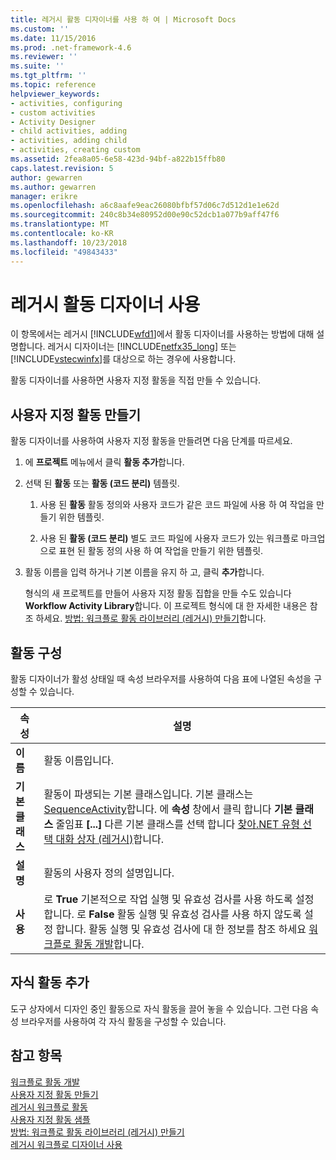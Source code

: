 ```yaml
---
title: 레거시 활동 디자이너를 사용 하 여 | Microsoft Docs
ms.custom: ''
ms.date: 11/15/2016
ms.prod: .net-framework-4.6
ms.reviewer: ''
ms.suite: ''
ms.tgt_pltfrm: ''
ms.topic: reference
helpviewer_keywords:
- activities, configuring
- custom activities
- Activity Designer
- child activities, adding
- activities, adding child
- activities, creating custom
ms.assetid: 2fea8a05-6e58-423d-94bf-a822b15ffb80
caps.latest.revision: 5
author: gewarren
ms.author: gewarren
manager: erikre
ms.openlocfilehash: a6c8aafe9eac26080bfbf57d06c7d512d1e1e62d
ms.sourcegitcommit: 240c8b34e80952d00e90c52dcb1a077b9aff47f6
ms.translationtype: MT
ms.contentlocale: ko-KR
ms.lasthandoff: 10/23/2018
ms.locfileid: "49843433"
---
```

# <a name="using-the-legacy-activity-designer"></a>레거시 활동 디자이너 사용
이 항목에서는 레거시 [!INCLUDE[wfd1](../includes/wfd1-md.md)]에서 활동 디자이너를 사용하는 방법에 대해 설명합니다. 레거시 디자이너는 [!INCLUDE[netfx35_long](../includes/netfx35-long-md.md)] 또는 [!INCLUDE[vstecwinfx](../includes/vstecwinfx-md.md)]를 대상으로 하는 경우에 사용합니다.  
  
 활동 디자이너를 사용하면 사용자 지정 활동을 직접 만들 수 있습니다.  
  
## <a name="creating-a-custom-activity"></a>사용자 지정 활동 만들기  
 활동 디자이너를 사용하여 사용자 지정 활동을 만들려면 다음 단계를 따르세요.  
  
1. 에 **프로젝트** 메뉴에서 클릭 **활동 추가**합니다.  
  
2. 선택 된 **활동** 또는 **활동 (코드 분리)** 템플릿.  
  
   1.  사용 된 **활동** 활동 정의와 사용자 코드가 같은 코드 파일에 사용 하 여 작업을 만들기 위한 템플릿.  
  
   2.  사용 된 **활동 (코드 분리)** 별도 코드 파일에 사용자 코드가 있는 워크플로 마크업으로 표현 된 활동 정의 사용 하 여 작업을 만들기 위한 템플릿.  
  
3. 활동 이름을 입력 하거나 기본 이름을 유지 하 고, 클릭 **추가**합니다.  
  
   형식의 새 프로젝트를 만들어 사용자 지정 활동 집합을 만들 수도 있습니다 **Workflow Activity Library**합니다. 이 프로젝트 형식에 대 한 자세한 내용은 참조 하세요. [방법: 워크플로 활동 라이브러리 (레거시) 만들기](../workflow-designer/how-to-create-a-workflow-activity-library-legacy.md)합니다.  
  
## <a name="configuring-an-activity"></a>활동 구성  
 활동 디자이너가 활성 상태일 때 속성 브라우저를 사용하여 다음 표에 나열된 속성을 구성할 수 있습니다.  
  
|속성|설명|  
|--------------|--------------|  
|**이름**|활동 이름입니다.|  
|**기본 클래스**|활동이 파생되는 기본 클래스입니다. 기본 클래스는 [SequenceActivity](http://go.microsoft.com/fwlink?LinkID=65020)합니다. 에 **속성** 창에서 클릭 합니다 **기본 클래스** 줄임표 **[...]**  다른 기본 클래스를 선택 합니다 [찾아.NET 유형 선택 대화 상자 (레거시)](../workflow-designer/browse-and-select-a-dotnet-type-dialog-box-legacy.md)합니다.|  
|**설명**|활동의 사용자 정의 설명입니다.|  
|**사용**|로 **True** 기본적으로 작업 실행 및 유효성 검사를 사용 하도록 설정 합니다. 로 **False** 활동 실행 및 유효성 검사를 사용 하지 않도록 설정 합니다. 활동 실행 및 유효성 검사에 대 한 정보를 참조 하세요 [워크플로 활동 개발](http://go.microsoft.com/fwlink?LinkID=65024)합니다.|  
  
## <a name="adding-child-activities"></a>자식 활동 추가  
 도구 상자에서 디자인 중인 활동으로 자식 활동을 끌어 놓을 수 있습니다. 그런 다음 속성 브라우저를 사용하여 각 자식 활동을 구성할 수 있습니다.  
  
## <a name="see-also"></a>참고 항목  
 [워크플로 활동 개발](http://go.microsoft.com/fwlink?LinkID=65024)   
 [사용자 지정 활동 만들기](http://go.microsoft.com/fwlink?LinkID=65021)   
 [레거시 워크플로 활동](../workflow-designer/legacy-workflow-activities.md)   
 [사용자 지정 활동 샘플](http://go.microsoft.com/fwlink?LinkID=65022)   
 [방법: 워크플로 활동 라이브러리 (레거시) 만들기](../workflow-designer/how-to-create-a-workflow-activity-library-legacy.md)   
 [레거시 워크플로 디자이너 사용](../workflow-designer/using-the-legacy-workflow-designer.md)